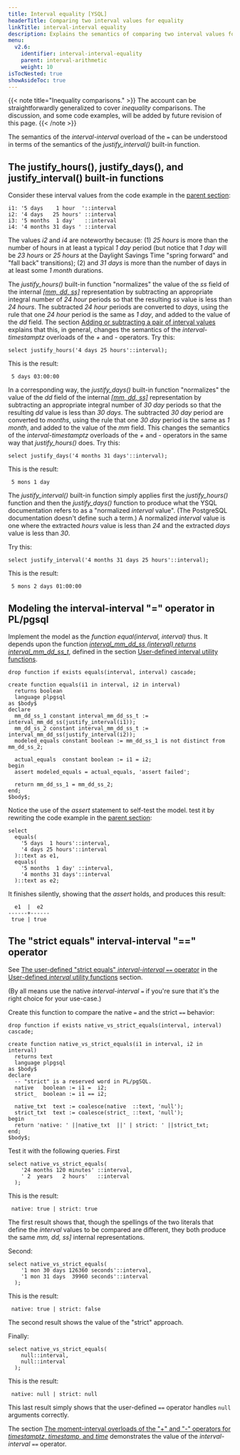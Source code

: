 ```yaml
---
title: Interval equality [YSQL]
headerTitle: Comparing two interval values for equality
linkTitle: interval-interval equality
description: Explains the semantics of comparing two interval values for equality. [YSQL]
menu:
  v2.6:
    identifier: interval-interval-equality
    parent: interval-arithmetic
    weight: 10
isTocNested: true
showAsideToc: true
---
```


{{< note title="Inequality comparisons." >}}
The account can be straightforwardly generalized to cover _inequality_ comparisons. The discussion, and some code examples, will be added by future revision of this page.
{{< /note >}}

The semantics of the _interval-interval_ overload of the `=` can be understood in terms of the semantics of the _justify_interval()_ built-in function.

## The justify_hours(), justify_days(), and justify_interval() built-in functions

Consider these interval values from the code example in the [parent section](../../interval-arithmetic#interval-interval-equality):

```output
i1: '5 days    1 hour  '::interval
i2: '4 days   25 hours' ::interval
i3: '5 months  1 day'   ::interval
i4: '4 months 31 days ' ::interval
```

The values _i2_ and _i4_ are noteworthy because: (1) _25 hours_ is more than the number of hours in at least a typical _1 day_ period (but notice that _1 day_ will be _23 hours_ or _25 hours_ at the Daylight Savings Time "spring forward" and "fall back" transitions); (2) and _31 days_ is more than the number of days in at least some _1 month_ durations.

The _justify_hours()_ built-in function "normalizes" the value of the _ss_ field of the internal _[[mm, dd, ss]](../../interval-representation/)_ representation by subtracting an appropriate integral number of _24 hour_ periods so that the resulting _ss_ value is less than _24 hours_. The subtracted _24 hour_ periods are converted to _days_, using the rule that one _24 hour_ period is the same as _1 day_, and added to the value of the _dd_ field. The section [Adding or subtracting a pair of interval values](../interval-interval-addition/) explains that this, in general, changes the semantics of the _interval-timestamptz_ overloads of the _+_ and _-_ operators. Try this:

```plpgsql
select justify_hours('4 days 25 hours'::interval);
```

This is the result:

```output
 5 days 03:00:00
```

In a corresponding way, the _justify_days()_ built-in function "normalizes" the value of the _dd_ field of the internal _[[mm, dd, ss]](../../interval-representation/)_ representation by subtracting an appropriate integral number of _30 day_ periods so that the resulting _dd_ value is less than _30 days_. The subtracted _30 day_ period are converted to _months_, using the rule that one _30 day_ period is the same as _1 month_, and added to the value of the _mm_ field. This changes the semantics of the _interval-timestamptz_ overloads of the _+_ and _-_ operators in the same way that _justify_hours()_ does. Try this:

```plpgsql
select justify_days('4 months 31 days'::interval);
```

This is the result:

```output
 5 mons 1 day
```

The _justify_interval()_ built-in function simply applies first the _justify_hours()_ function and then the _justify_days()_ function to produce what the YSQL documentation refers to as a "normalized _interval_ value". (The PostgreSQL documentation doesn't define such a term.) A normalized _interval_ value is one where the extracted _hours_ value is less than _24_ and the  extracted _days_ value is less than _30_.

Try this:

```plpgsql
select justify_interval('4 months 31 days 25 hours'::interval);
```

This is the result:

```output
 5 mons 2 days 01:00:00
```

## Modeling the interval-interval "=" operator in PL/pgsql

Implement the model as the _function equal(interval, interval)_ thus. It depends upon the function _[interval_mm_dd_ss (interval) returns interval_mm_dd_ss_t](../../interval-utilities/#function-interval-mm-dd-ss-interval-returns-interval-mm-dd-ss-t)_, defined in the section [User-defined interval utility functions](../../interval-utilities/).

```plpgsql
drop function if exists equals(interval, interval) cascade;

create function equals(i1 in interval, i2 in interval)
  returns boolean
  language plpgsql
as $body$
declare
  mm_dd_ss_1 constant interval_mm_dd_ss_t := interval_mm_dd_ss(justify_interval(i1));
  mm_dd_ss_2 constant interval_mm_dd_ss_t := interval_mm_dd_ss(justify_interval(i2));
  modeled_equals constant boolean := mm_dd_ss_1 is not distinct from mm_dd_ss_2;

  actual_equals  constant boolean := i1 = i2;
begin
  assert modeled_equals = actual_equals, 'assert failed';

  return mm_dd_ss_1 = mm_dd_ss_2;
end;
$body$;
```

Notice the use of the _assert_ statement to self-test the model. test it by rewriting the code example in the [parent section](../../interval-arithmetic#interval-interval-equality):

```plpgsql
select
  equals(
    '5 days  1 hours'::interval,
    '4 days 25 hours'::interval
  )::text as e1,
  equals(
    '5 months  1 day' ::interval,
    '4 months 31 days'::interval
  )::text as e2;
```

It finishes silently, showing that the _assert_ holds, and produces this result:

```
  e1  |  e2  
------+------
 true | true
```

## The "strict equals" interval-interval "==" operator

See [The user-defined "strict equals" _interval-interval_ `==` operator](../../interval-utilities/#the-user-defined-strict-equals-interval-interval-operator) in the [User-defined _interval_ utility functions](../../interval-utilities/) section.

(By all means use the native _interval-interval_ `=`  if you're sure that it's the right choice for your use-case.)

Create this function to compare the native `=` and the strict `==` behavior:

```plpgsql
drop function if exists native_vs_strict_equals(interval, interval) cascade;

create function native_vs_strict_equals(i1 in interval, i2 in interval)
  returns text
  language plpgsql
as $body$
declare
  -- "strict" is a reserved word in PL/pgSQL.
  native   boolean := i1 =  i2;
  strict_  boolean := i1 == i2;

  native_txt  text := coalesce(native  ::text, 'null');
  strict_txt  text := coalesce(strict_ ::text, 'null');
begin
  return 'native: ' ||native_txt  ||' | strict: ' ||strict_txt;
end;
$body$;
```

Test it with the following queries. First

```plpgsql
select native_vs_strict_equals(
    '24 months 120 minutes' ::interval,
    ' 2  years   2 hours'   ::interval
  );
```

This is the result:

```output
 native: true | strict: true
```

The first result shows that, though the spellings of the two literals that define the _interval_ values to be compared are different, they both produce the same _mm, dd, ss]_ internal representations.

Second:

```plpgsql
select native_vs_strict_equals(
    '1 mon 30 days 126360 seconds'::interval,
    '1 mon 31 days  39960 seconds'::interval
  );
```

This is the result:

```output
 native: true | strict: false
```

The second result shows the value of the "strict" approach.

Finally:

```plpgsql
select native_vs_strict_equals(
    null::interval,
    null::interval
  );
```

This is the result:

```output
 native: null | strict: null
```

This last result simply shows that the user-defined `==` operator handles `null` arguments correctly.

The section [The moment-interval overloads of the "+" and "-" operators for _timestamptz_, _timestamp_, and _time_](../moment-interval-overloads-of-plus-and-minus/) demonstrates the value of the _interval-interval_ `==` operator.
